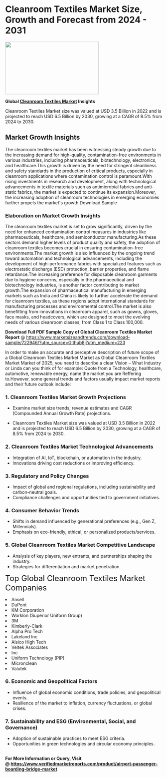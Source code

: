 <H1>Cleanroom Textiles Market Size, Growth and Forecast from 2024 - 2031</H1><img class="aligncenter size-medium wp-image-584254" src="https://thirdeyenews.in/wp-content/uploads/2024/09/Global-Market-Research-300x168.jpeg" alt="" width="300" height="168" /><p><strong>Global&nbsp;<a href="https://www.marketsizeandtrends.com/download-sample/722946/?utm_source=Github8j?utm_medium=223">Cleanroom Textiles Market</a> Insights</strong></p><p>Cleanroom Textiles Market size was valued at USD 3.5 Billion in 2022 and is projected to reach USD 6.5 Billion by 2030, growing at a CAGR of 8.5% from 2024 to 2030.</p><p><h2>Market Growth Insights</h2> The cleanroom textiles market has been witnessing steady growth due to the increasing demand for high-quality, contamination-free environments in various industries, including pharmaceuticals, biotechnology, electronics, and healthcare.This growth is driven by the need for stringent cleanliness and safety standards in the production of critical products, especially in cleanroom applications where contamination control is paramount.With rising investments in research and development, along with technological advancements in textile materials such as antimicrobial fabrics and anti-static fabrics, the market is expected to continue its expansion.Moreover, the increasing adoption of cleanroom technologies in emerging economies further propels the market's growth.Download Sample <h3>Elaboration on Market Growth Insights</h3> The cleanroom textiles market is set to grow significantly, driven by the need for enhanced contamination control measures in industries like pharmaceuticals, healthcare, and semiconductor manufacturing.As these sectors demand higher levels of product quality and safety, the adoption of cleanroom textiles becomes crucial in ensuring contamination-free environments.The market growth is also influenced by the ongoing trend toward automation and technological advancements, including the development of high-performance fabrics with specialized features such as electrostatic discharge (ESD) protection, barrier properties, and flame retardance.The increasing preference for disposable cleanroom garments due to hygiene concerns, especially in the pharmaceutical and biotechnology industries, is another factor contributing to market growth.The expansion of pharmaceutical manufacturing in emerging markets such as India and China is likely to further accelerate the demand for cleanroom textiles, as these regions adopt international standards for manufacturing processes and environmental control.The market is also benefitting from innovations in cleanroom apparel, such as gowns, gloves, face masks, and headcovers, which are designed to meet the evolving needs of various cleanroom classes, from Class 1 to Class 100,000.</p><p><span class=""><strong>Download Full PDF Sample Copy of Global Cleanroom Textiles Market Report</strong> @ <a href="https://www.marketsizeandtrends.com/download-sample/722946/?utm_source=Github8j?utm_medium=223" target="_blank">https://www.marketsizeandtrends.com/download-sample/722946/?utm_source=Github8j?utm_medium=223</a></span></p><p>In order to make an accurate and perceptive description of future scope of a Global&nbsp;Cleanroom Textiles Market Market as Global&nbsp;Cleanroom Textiles Market Market of 2025, you need to describe a clear Vision &ndash; What Industry or Linda can you think of for example: Quote from a Technology, healthcare, automotive, renewable energy, name the market you are Reffering to.However, some general trends and factors usually impact market reports and their future outlook include:</p><h3>1.&nbsp;<strong>Cleanroom Textiles Market Growth Projections</strong></h3><ul><li>Examine market size trends, revenue estimates and CAGR (Compounded Annual Growth Rate) projections.</li><li><p>Cleanroom Textiles Market size was valued at USD 3.5 Billion in 2022 and is projected to reach USD 6.5 Billion by 2030, growing at a CAGR of 8.5% from 2024 to 2030.</p></li></ul><h3>2.&nbsp;<strong>Cleanroom Textiles Market Technological Advancements</strong></h3><ul><li>Integration of AI, IoT, blockchain, or automation in the industry.</li><li>Innovations driving cost reductions or improving efficiency.</li></ul><h3>3.&nbsp;<strong>Regulatory and Policy Changes</strong></h3><ul><li>Impact of global and regional regulations, including sustainability and carbon-neutral goals.</li><li>Compliance challenges and opportunities tied to government initiatives.</li></ul><h3>4.&nbsp;<strong>Consumer Behavior Trends</strong></h3><ul><li>Shifts in demand influenced by generational preferences (e.g., Gen Z, Millennials).</li><li>Emphasis on eco-friendly, ethical, or personalized products/services.</li></ul><h3>5.&nbsp;<strong>Global Cleanroom Textiles Market Competitive Landscape</strong></h3><ul><li>Analysis of key players, new entrants, and partnerships shaping the industry.</li><li>Strategies for differentiation and market penetration.</li></ul><p data-pm-slice="1 1 []"><span style="color: inherit; font-family: inherit; font-size: 25px;">Top Global Cleanroom Textiles Market Companies</span></p><div class="" data-test-id=""><p><li>Ansell</li><li> DuPont</li><li> KM Corporation</li><li> Worklon (Superior Uniform Group)</li><li> 3M</li><li> Kimberly-Clark</li><li> Alpha Pro Tech</li><li> Lakeland Inc</li><li> Alsico High Tech</li><li> Veltek Associates</li><li>Inc</li><li> Uniform Technology (PIP)</li><li> Micronclean</li><li> Valutek</li></p></div><h3>6.&nbsp;<strong>Economic and Geopolitical Factors</strong></h3><ul><li>Influence of global economic conditions, trade policies, and geopolitical events.</li><li>Resilience of the market to inflation, currency fluctuations, or global crises.</li></ul><h3>7.&nbsp;<strong>Sustainability and ESG (Environmental, Social, and Governance)</strong></h3><ul><li>Adoption of sustainable practices to meet ESG criteria.</li><li>Opportunities in green technologies and circular economy principles.</li></ul><h2><strong style="font-size: 14px;">For More Information or Query, Visit @&nbsp;</strong><a style="background-color: #ffffff; font-size: 14px;" href="https://www.marketsizeandtrends.com/report/cleanroom-textiles-market/" target="_blank">https://www.verifiedmarketreports.com/product/airport-passenger-boarding-bridge-market</a></h2>